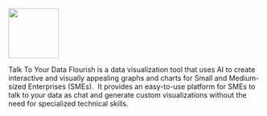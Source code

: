 
<img src="[https://your-image-url.type](https://k.top4top.io/p_2697f8wjq1.png)" width="100" height="100">

Talk To Your Data
Flourish is a data visualization tool that uses AI to create interactive and visually appealing graphs and charts for Small and Medium-sized Enterprises (SMEs). 
It provides an easy-to-use platform for SMEs to talk to your data as chat and generate custom visualizations without the need for specialized technical skills.
